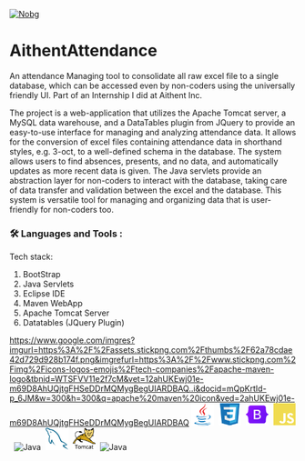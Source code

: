 <a href="https://ibb.co/Bq235x8"><img src="https://i.ibb.co/ChK83Zx/Nobg.png" alt="Nobg" border="0"></a>
# AithentAttendance
An attendance Managing tool to consolidate all raw excel file to a single database, which can be accessed even  by non-coders using the universally friendly UI.
Part of an Internship I did at Aithent Inc. 

 


The project is a web-application that utilizes the Apache Tomcat server, a MySQL data warehouse, and a DataTables plugin from JQuery to provide an easy-to-use interface for managing and analyzing attendance data. It allows for the conversion of excel files containing attendance data in shorthand styles, e.g. 3-oct, to a well-defined schema in the database. The system allows users to find absences, presents, and no data, and automatically updates as more recent data is given. The Java servlets provide an abstraction layer for non-coders to interact with the database, taking care of data transfer and validation between the excel and the database. This system is versatile tool for managing and organizing data that is user-friendly for non-coders too.




### :hammer_and_wrench: Languages and Tools :
Tech stack:

1. BootStrap 
2. Java Servlets
3. Eclipse IDE 
4. Maven WebApp
5. Apache Tomcat Server
6. Datatables (JQuery Plugin)






https://www.google.com/imgres?imgurl=https%3A%2F%2Fassets.stickpng.com%2Fthumbs%2F62a78cdae42d729d928b174f.png&imgrefurl=https%3A%2F%2Fwww.stickpng.com%2Fimg%2Ficons-logos-emojis%2Ftech-companies%2Fapache-maven-logo&tbnid=WTSFVV11e2f7cM&vet=12ahUKEwj01e-m69D8AhUQjtgFHSeDDrMQMygBegUIARDBAQ..i&docid=mQpKrtId-p_6JM&w=300&h=300&q=apache%20maven%20icon&ved=2ahUKEwj01e-m69D8AhUQjtgFHSeDDrMQMygBegUIARDBAQ
<img src="https://github.com/devicons/devicon/blob/master/icons/java/java-original.svg" title="Java" alt="Java" width="40" height="40"/>&nbsp;
<img src="https://github.com/devicons/devicon/blob/master/icons/css3/css3-original.svg" title="Java" alt="Java" width="40" height="40"/>&nbsp;
<img src="https://github.com/devicons/devicon/blob/master/icons/bootstrap/bootstrap-original.svg" title="Java" alt="Java" width="40" height="40"/>&nbsp;
<img src="https://github.com/devicons/devicon/blob/master/icons/javascript/javascript-plain.svg" title="Java" alt="Java" width="40" height="40"/>&nbsp;
<img src="https://github.com/devicons/devicon/tree/master/icons/jqueryg" title="Java" alt="Java" width="40" height="40"/>&nbsp;
<img src="https://github.com/devicons/devicon/blob/master/icons/mysql/mysql-original.svg" title="Java" alt="Java" width="40" height="40"/>&nbsp;
<img src="https://github.com/devicons/devicon/blob/master/icons/tomcat/tomcat-original-wordmark.svg" title="Java" alt="Java" width="40" height="40"/>&nbsp;
<img src="https://www.google.com/imgres?imgurl=https%3A%2F%2Fassets.stickpng.com%2Fthumbs%2F62a78cdae42d729d928b174f.png&imgrefurl=https%3A%2F%2Fwww.stickpng.com%2Fimg%2Ficons-logos-emojis%2Ftech-companies%2Fapache-maven-logo&tbnid=WTSFVV11e2f7cM&vet=12ahUKEwj01e-m69D8AhUQjtgFHSeDDrMQMygBegUIARDBAQ..i&docid=mQpKrtId-p_6JM&w=300&h=300&q=apache%20maven%20icon&ved=2ahUKEwj01e-m69D8AhUQjtgFHSeDDrMQMygBegUIARDBAQ" title="Java" alt="Java" width="40" height="40"/>&nbsp;
